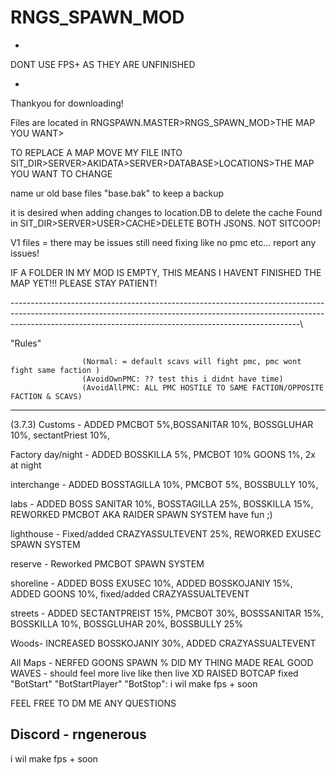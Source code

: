 # RNGS_SPAWN_MOD
-

DONT USE FPS+ AS THEY ARE UNFINISHED


-
Thankyou for downloading! 


	
Files are located in RNGSPAWN.MASTER>RNGS_SPAWN_MOD>THE MAP YOU WANT> 

TO REPLACE A MAP MOVE MY FILE INTO SIT_DIR>SERVER>AKIDATA>SERVER>DATABASE>LOCATIONS>THE MAP YOU WANT TO CHANGE

name ur old base files "base.bak" to keep a backup 

it is desired when adding changes to location.DB to delete the cache Found in 
SIT_DIR>SERVER>USER>CACHE>DELETE BOTH JSONS. NOT SITCOOP!

V1 files = there may be issues still need fixing like no pmc etc... report any issues!

IF A FOLDER IN MY MOD IS EMPTY, THIS MEANS I HAVENT FINISHED THE MAP YET!!! PLEASE STAY PATIENT!


------------------------------------------------------------------------------------------------------------------------------------------------------------------------------------------------------------------------------------\

"Rules" 

                    (Normal: = default scavs will fight pmc, pmc wont fight same faction )
                    (AvoidOwnPMC: ?? test this i didnt have time)
                    (AvoidAllPMC: ALL PMC HOSTILE TO SAME FACTION/OPPOSITE FACTION & SCAVS)

------------------------------------------------------------------------------------------------------------------------------------------------------------------------------------------------------------------------------------
(3.7.3)
Customs - 
ADDED PMCBOT 5%,BOSSANITAR 10%, BOSSGLUHAR 10%, sectantPriest 10%, 

Factory day/night -
ADDED BOSSKILLA 5%, PMCBOT 10% GOONS 1%, 2x at night

interchange - 
ADDED BOSSTAGILLA 10%, PMCBOT 5%, BOSSBULLY 10%,


labs -
ADDED BOSS SANITAR 10%, BOSSTAGILLA 25%, BOSSKILLA 15%, REWORKED PMCBOT AKA RAIDER SPAWN SYSTEM have fun ;)


lighthouse -
Fixed/added CRAZYASSULTEVENT 25%, REWORKED EXUSEC SPAWN SYSTEM

reserve - 
Reworked PMCBOT SPAWN SYSTEM

shoreline - 
ADDED BOSS EXUSEC 10%, ADDED BOSSKOJANIY 15%, ADDED GOONS 10%, fixed/added CRAZYASSUALTEVENT


streets - 
ADDED SECTANTPREIST 15%, PMCBOT 30%, BOSSSANITAR 15%, BOSSKILLA 10%, BOSSGLUHAR 20%, BOSSBULLY 25%


Woods-
INCREASED BOSSKOJANIY 30%, ADDED CRAZYASSUALTEVENT 

All Maps -
NERFED GOONS SPAWN % 
DID MY THING MADE REAL GOOD WAVES - should feel more live like then live XD
RAISED BOTCAP
fixed 
"BotStart"
"BotStartPlayer"
"BotStop":
i wil make fps + soon 

FEEL FREE TO DM ME ANY QUESTIONS

Discord - rngenerous
------------------------------------------------------------------------------------------------------------------------------------------------------------------------------------------------------------------------------------
i wil make fps + soon 
